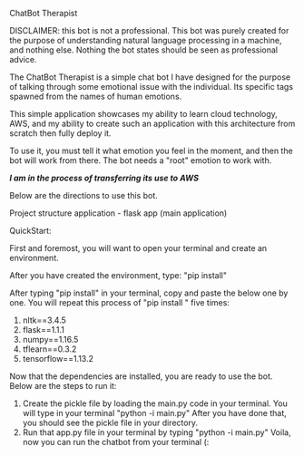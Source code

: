 ChatBot Therapist

DISCLAIMER: this bot is not a professional. This bot was purely created for the purpose of understanding natural language processing in a machine, and nothing else. Nothing the bot states should be seen as professional advice.

The ChatBot Therapist is a simple chat bot I have designed for the purpose of talking through some emotional issue with the individual. Its specific tags spawned from the names of human emotions. 

This simple application showcases my ability to learn cloud technology, AWS, and my ability to create such an application with this architecture from scratch then fully deploy it.

To use it, you must tell it what emotion you feel in the moment, and then the bot will work from there. The bot needs a "root" emotion to work with.

***I am in the process of transferring its use to AWS***

Below are the directions to use this bot.

Project structure
application - flask app (main application)

QuickStart:

First and foremost, you will want to open your terminal and create an environment. 

After you have created the environment, type: 
"pip install"

After typing "pip install" in your terminal, copy and paste the below one by one. You will repeat this process of "pip install <insert one of the packages below>"  five times:

1. nltk==3.4.5
2. flask==1.1.1
3. numpy==1.16.5
4. tflearn==0.3.2
5. tensorflow==1.13.2

Now that the dependencies are installed, you are ready to use the bot. Below are the steps to run it: 

1. Create the pickle file by loading the main.py code in your terminal. You will type in your terminal "python -i main.py" After you have done that, you should see the pickle file in your directory. 
2. Run that app.py file in your terminal by typing "python -i main.py"
Voila, now you can run the chatbot from your terminal (: 



